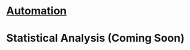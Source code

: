 # [Automation](https://github.com/dalealberto/CaseStudy1-Bellabeat/tree/main/Python)

# Statistical Analysis (Coming Soon)
